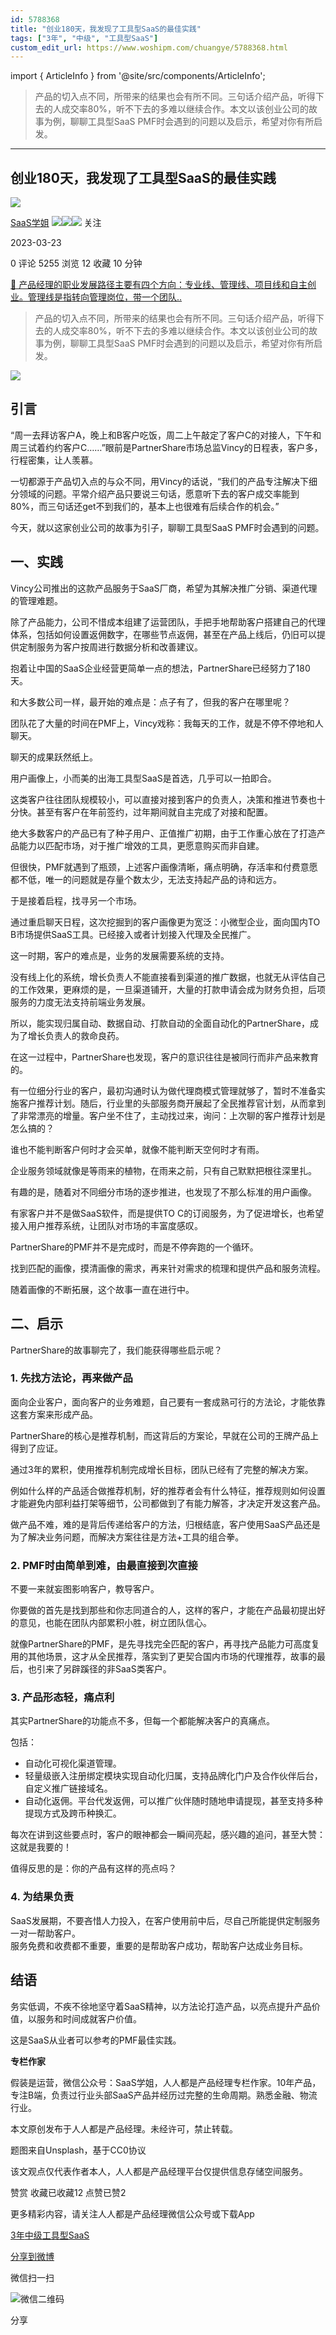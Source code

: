 ```yaml
---
id: 5788368
title: "创业180天，我发现了工具型SaaS的最佳实践"
tags: ["3年", "中级", "工具型SaaS"]
custom_edit_url: https://www.woshipm.com/chuangye/5788368.html
---
```

import { ArticleInfo } from '@site/src/components/ArticleInfo';

<ArticleInfo
    author="SaaS学姐"
    authorLink="https://www.woshipm.com/u/145624"
    published="2023-03-23"
    views={5255}
    comments={0}
    collects={12}
/>

> 产品的切入点不同，所带来的结果也会有所不同。三句话介绍产品，听得下去的人成交率80%，听不下去的多难以继续合作。本文以该创业公司的故事为例，聊聊工具型SaaS PMF时会遇到的问题以及启示，希望对你有所启发。

---

## 创业180天，我发现了工具型SaaS的最佳实践

[![](https://image.woshipm.com/wp-files/2021/11/2QALrUTW5jCvGqHVAYif.jpeg!/both/72x72)](https://www.woshipm.com/u/145624)

[SaaS学姐](https://www.woshipm.com/u/145624) ![](https://static.woshipm.com/tag/1121_1@2x.png)![](https://static.woshipm.com/tag/2104_1@2x.png)![](https://static.woshipm.com/tag/2105_1@2x.png) 关注

2023-03-23

0 评论 5255 浏览 12 收藏 10 分钟

[🔗 产品经理的职业发展路径主要有四个方向：专业线、管理线、项目线和自主创业。管理线是指转向管理岗位，带一个团队..](https://ke.qidianla.com/courses/90pm)

> 产品的切入点不同，所带来的结果也会有所不同。三句话介绍产品，听得下去的人成交率80%，听不下去的多难以继续合作。本文以该创业公司的故事为例，聊聊工具型SaaS PMF时会遇到的问题以及启示，希望对你有所启发。

![](https://image.woshipm.com/wp-files/2023/03/ypvEX13a4XwFPofAm5vE.jpg)

## 引言

“周一去拜访客户A，晚上和B客户吃饭，周二上午敲定了客户C的对接人，下午和周三试着约约客户C……”眼前是PartnerShare市场总监Vincy的日程表，客户多，行程密集，让人羡慕。

一切都源于产品切入点的与众不同，用Vincy的话说，“我们的产品专注解决下细分领域的问题。平常介绍产品只要说三句话，愿意听下去的客户成交率能到80%，而三句话还get不到我们的，基本上也很难有后续合作的机会。”

今天，就以这家创业公司的故事为引子，聊聊工具型SaaS PMF时会遇到的问题。

## 一、实践

Vincy公司推出的这款产品服务于SaaS厂商，希望为其解决推广分销、渠道代理的管理难题。

除了产品能力，公司不惜成本组建了运营团队，手把手地帮助客户搭建自己的代理体系，包括如何设置返佣数字，在哪些节点返佣，甚至在产品上线后，仍旧可以提供定制服务为客户按周进行数据分析和改善建议。

抱着让中国的SaaS企业经营更简单一点的想法，PartnerShare已经努力了180天。

和大多数公司一样，最开始的难点是：点子有了，但我的客户在哪里呢？

团队花了大量的时间在PMF上，Vincy戏称：我每天的工作，就是不停不停地和人聊天。

聊天的成果跃然纸上。

用户画像上，小而美的出海工具型SaaS是首选，几乎可以一拍即合。

这类客户往往团队规模较小，可以直接对接到客户的负责人，决策和推进节奏也十分快。甚至有客户在年前签约，过年期间就自主完成了对接和配置。

绝大多数客户的产品已有了种子用户、正值推广初期，由于工作重心放在了打造产品能力以匹配市场，对于推广增效的工具，更愿意购买而非自建。

但很快，PMF就遇到了瓶颈，上述客户画像清晰，痛点明确，存活率和付费意愿都不低，唯一的问题就是存量个数太少，无法支持起产品的诗和远方。

于是接着启程，找寻另一个市场。

通过重启聊天日程，这次挖掘到的客户画像更为宽泛：小微型企业，面向国内TO B市场提供SaaS工具。已经接入或者计划接入代理及全民推广。

这一时期，客户的难点是，业务的发展需要系统的支持。

没有线上化的系统，增长负责人不能直接看到渠道的推广数据，也就无从评估自己的工作效果，更麻烦的是，一旦渠道铺开，大量的打款申请会成为财务负担，后项服务的力度无法支持前端业务发展。

所以，能实现归属自动、数据自动、打款自动的全面自动化的PartnerShare，成为了增长负责人的救命良药。

在这一过程中，PartnerShare也发现，客户的意识往往是被同行而非产品来教育的。

有一位细分行业的客户，最初沟通时认为做代理商模式管理就够了，暂时不准备实施客户推荐计划。随后，行业里的头部服务商开展起了全民推荐官计划，从而拿到了非常漂亮的增量。客户坐不住了，主动找过来，询问：上次聊的客户推荐计划是怎么搞的？

谁也不能判断客户何时才会买单，就像不能判断天空何时才有雨。

企业服务领域就像是等雨来的植物，在雨来之前，只有自己默默把根往深里扎。

有趣的是，随着对不同细分市场的逐步推进，也发现了不那么标准的用户画像。

有家客户并不是做SaaS软件，而是提供TO C的订阅服务，为了促进增长，也希望接入用户推荐系统，让团队对市场的丰富度感叹。

PartnerShare的PMF并不是完成时，而是不停奔跑的一个循环。

找到匹配的画像，摸清画像的需求，再来针对需求的梳理和提供产品和服务流程。

随着画像的不断拓展，这个故事一直在进行中。

## 二、启示

PartnerShare的故事聊完了，我们能获得哪些启示呢？

### 1\. 先找方法论，再来做产品

面向企业客户，面向客户的业务难题，自己要有一套成熟可行的方法论，才能依靠这套方案来形成产品。

PartnerShare的核心是推荐机制，而这背后的方案论，早就在公司的王牌产品上得到了应证。

通过3年的累积，使用推荐机制完成增长目标，团队已经有了完整的解决方案。

例如什么样的产品适合做推荐机制，好的推荐者会有什么特征，推荐规则如何设置才能避免内部利益打架等细节，公司都做到了有能力解答，才决定开发这套产品。

做产品不难，难的是背后传递给客户的方法，归根结底，客户使用SaaS产品还是为了解决业务问题，而解决方案往往是方法+工具的组合拳。

### 2\. PMF时由简单到难，由最直接到次直接

不要一来就妄图影响客户，教导客户。

你要做的首先是找到那些和你志同道合的人，这样的客户，才能在产品最初提出好的意见，也能在团队内部累积小胜，树立团队信心。

就像PartnerShare的PMF，是先寻找完全匹配的客户，再寻找产品能力可高度复用的其他场景，这才从全民推荐，落实到了更契合国内市场的代理推荐，故事的最后，也引来了另辟蹊径的非SaaS类客户。

### 3\. 产品形态轻，痛点利

其实PartnerShare的功能点不多，但每一个都能解决客户的真痛点。

包括：

*   自动化可视化渠道管理。
*   轻量级嵌入注册绑定模块实现自动化归属，支持品牌化门户及合作伙伴后台，自定义推广链接域名。
*   自动化返佣。平台代发返佣，可以推广伙伴随时随地申请提现，甚至支持多种提现方式及跨币种换汇。

每次在讲到这些要点时，客户的眼神都会一瞬间亮起，感兴趣的追问，甚至大赞：这就是我要的！

值得反思的是：你的产品有这样的亮点吗？

### 4\. 为结果负责

SaaS发展期，不要吝惜人力投入，在客户使用前中后，尽自己所能提供定制服务一对一帮助客户。  
服务免费和收费都不重要，重要的是帮助客户成功，帮助客户达成业务目标。

## 结语

务实低调，不疾不徐地坚守着SaaS精神，以方法论打造产品，以亮点提升产品价值，以服务和时间成就客户价值。

这是SaaS从业者可以参考的PMF最佳实践。

**专栏作家**

假装是运营，微信公众号：SaaS学姐，人人都是产品经理专栏作家。10年产品，专注B端，负责过行业头部SaaS产品并经历过完整的生命周期。熟悉金融、物流行业。

本文原创发布于人人都是产品经理。未经许可，禁止转载。

题图来自Unsplash，基于CC0协议

该文观点仅代表作者本人，人人都是产品经理平台仅提供信息存储空间服务。

赞赏 收藏已收藏12 点赞已赞2

更多精彩内容，请关注人人都是产品经理微信公众号或下载App

[3年](https://www.woshipm.com/tag/3%e5%b9%b4)[中级](https://www.woshipm.com/tag/%e4%b8%ad%e7%ba%a7)[工具型SaaS](https://www.woshipm.com/tag/%e5%b7%a5%e5%85%b7%e5%9e%8bsaas)

[分享到微博](https://service.weibo.com/share/share.php?appkey=2775287854&title=创业180天，我发现了工具型SaaS的最佳实践&url=https://www.woshipm.com/chuangye/5788368.html&pic=https://image.woshipm.com/wp-files/2023/03/ypvEX13a4XwFPofAm5vE.jpg)

微信扫一扫

![微信二维码](https://api.pwmqr.com/qrcode/create/?url=https://www.woshipm.com/chuangye/5788368.html)

分享